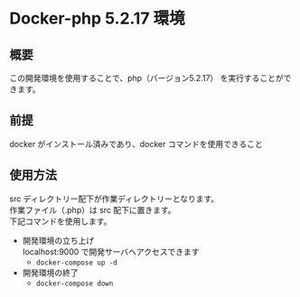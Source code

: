 # Docker-php 5.2.17 環境

## 概要
この開発環境を使用することで、php（バージョン5.2.17） を実行することができます。

## 前提
docker がインストール済みであり、docker コマンドを使用できること

## 使用方法
src ディレクトリー配下が作業ディレクトリーとなります。  
作業ファイル（.php）は src 配下に置きます。  
下記コマンドを使用します。

* 開発環境の立ち上げ  
localhost:9000 で開発サーバへアクセスできます
  * `docker-compose up -d`
* 開発環境の終了
  * `docker-compose down`
